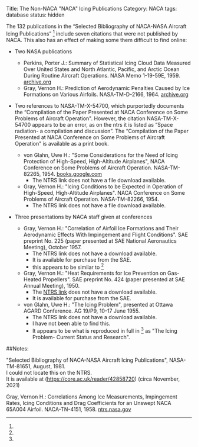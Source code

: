 Title: The Non-NACA "NACA" Icing Publications
Category: NACA
tags: database
status: hidden


The 132 publications in the “Selected Bibliography of NACA-NASA Aircraft Icing Publications” [^1] 
include seven citations that were not published by NACA. 
This also has an effect of making some them difficult to find online:  

- Two NASA publications
    - Perkins, Porter J.: Summary of Statistical Icing Cloud Data Measured Over United States and North Atlantic, Pacific, and Arctic Ocean During Routine Aircraft Operations. NASA Memo 1-19-59E, 1959. [archive.org](https://archive.org/details/nasa_techdoc_19810068860/page/n9/mode/2up)  
    - Gray, Vernon H.: Prediction of Aerodynamic Penalties Caused by Ice Formations on Various Airfoils. NASA-TM-D-2166, 1964. [archive.org](https://archive.org/details/nasa_techdoc_19810068590)

- Two references to NASA-TM-X-54700, which purportedly documents the “Compilation of the Paper Presented at NACA Conference on Some Problems of Aircraft Operation".  However, the citation NASA-TM-X-54700 appears to be an error, as on the ntrs it is listed as “Space radiation- a compilation and discussion”. The “Compilation of the Paper Presented at NACA Conference on Some Problems of Aircraft Operation" is available as a print book.  
    - von Glahn, Uwe H.: "Some Considerations for the Need of Icing Protection of High-Speed, High-Altitude Airplanes", NACA Conference on Some Problems of Aircraft Operation. NASA-TM-82265, 1954. [books.google.com](https://books.google.com/books?id=TIMjAQAAMAAJ&pg=PP9&lpg=PP9&dq=NACA+Conference+on+Some+Problems+of+Aircraft+Operation#v=onepage&q=NACA%20Conference%20on%20Some%20Problems%20of%20Aircraft%20Operation&f=false)    
        - The NTRS link does not have a file download available.  
    - Gray, Vernon H.: "Icing Conditions to be Expected in Operation of High-Speed, High-Altitude Airplanes". NACA Conference on Some Problems of Aircraft Operation. NASA-TM-82266, 1954.  
        - The NTRS link does not have a file download available.  
        
- Three presentations by NACA staff given at conferences  
    - Gray, Vernon H.: "Correlation of Airfoil Ice Formations and Their Aerodynamic Effects With Impingement and Flight Conditions". SAE preprint No. 225 (paper presented at SAE National Aeronautics Meeting), October 1957.  
        - The NTRS link does not have a download available.  
        - It is available for purchase from the SAE.   
        - this appears to be similar to [^2]  
    - Gray, Vernon H.: "Heat Requirements for Ice Prevention on Gas-Heated Propellers". SAE preprint No. 424 (paper presented at SAE Annual Meeting), 1950.  
        - The [NTRS link](https://ntrs.nasa.gov/citations/19810068634) does not have a download available.  
        - It is available for purchase from the SAE.  
    - von Glahn, Uwe H.: "The Icing Problem", presented at Ottawa AGARD Conference. AG 19/P9, 10-17 June 1955.  
        - The NTRS link does not have a download available.  
        - I have not been able to find this.  
        - It appears to be what is reproduced in full in [^1] as "The Icing Problem- Current Status and Research".  
        
##Notes:
[^1]: 
"Selected Bibliography of NACA-NASA Aircraft Icing Publications", NASA-TM-81651, August, 1981.  
I could not locate this on the NTRS.  
It is available at (https://core.ac.uk/reader/42858720) (circa November, 2021)
[^2]:
Gray, Vernon H.: Correlations Among Ice Measurements, Impingement Rates, Icing Conditions and Drag Coefficients for an Unswept NACA 65A004 Airfoil. NACA-TN-4151, 1958. [ntrs.nasa.gov](https://ntrs.nasa.gov/citations/19810068588)
